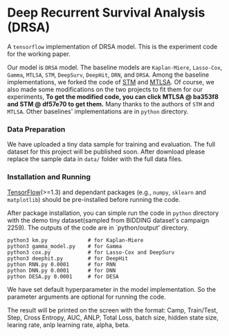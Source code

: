 # Deep Recurrent Survival Analysis (DRSA)
A `tensorflow` implementation of DRSA model. This is the experiment code for the working paper.

Our model is `DRSA` model. The baseline models are `Kaplan-Miere`, `Lasso-Cox`, `Gamma`, `MTLSA`, `STM`, `DeepSurv`, `DeepHit`, `DRN`, and `DRSA`.
Among the baseline implementations, we forked the code of [STM](https://github.com/zeromike/bid-lands) and [MTLSA](https://github.com/MLSurvival/MTLSA).
Of course, we also made some modifications on the two projects to fit them for our experiments, **To get the modified code, you can click MTLSA @ ba353f8 and STM @ df57e70 to get them.** Many thanks to the authors of `STM` and `MTLSA`.
Other baselines' implementations are in `python` directory.

### Data Preparation
We have uploaded a tiny data sample for training and evaluation.
The full dataset for this project will be published soon.
After download please replace the sample data in `data/` folder with the full data files.

### Installation and Running
[TensorFlow](https://www.tensorflow.org/)(>=1.3) and dependant packages (e.g., `numpy`, `sklearn` and `matplotlib`) should be pre-installed before running the code.

After package installation, you can simple run the code in `python` directory with the demo tiny dataset(sampled from BIDDING dataset's campaign 2259). The outputs of the code are in `python/output' directory.

```
python3 km.py             # for Kaplan-Miere
python3 gamma_model.py    # for Gamma
python3 cox.py            # for Lasso-Cox and DeepSurv
python3 deephit.py        # for DeepHit
python RNN.py 0.0001      # for RNN
python DNN.py 0.0001      # for DNN
python DESA.py 0.0001     # for DESA
```
We have set default hyperparameter in the model implementation. So the parameter arguments are optional for running the code.

The result will be printed on the screen with the format:
Camp, Train/Test,  Step,  Cross Entropy, AUC, ANLP, Total Loss, batch size, hidden state size, learing rate, anlp learning rate, alpha, beta.
